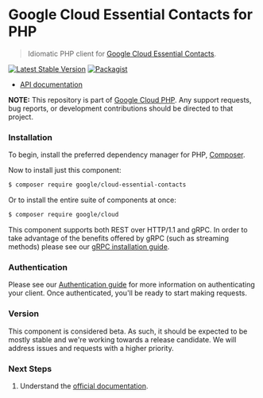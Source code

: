 # Google Cloud Essential Contacts for PHP

> Idiomatic PHP client for [Google Cloud Essential Contacts](https://cloud.google.com/essentialcontacts).

[![Latest Stable Version](https://poser.pugx.org/google/cloud-essential-contacts/v/stable)](https://packagist.org/packages/google/cloud-essential-contacts) [![Packagist](https://img.shields.io/packagist/dm/google/cloud-essential-contacts.svg)](https://packagist.org/packages/google/cloud-essential-contacts)

* [API documentation](http://googleapis.github.io/google-cloud-php/#/docs/cloud-essential-contacts/latest/essentialcontacts/readme)

**NOTE:** This repository is part of [Google Cloud PHP](https://github.com/googleapis/google-cloud-php). Any
support requests, bug reports, or development contributions should be directed to
that project.

### Installation

To begin, install the preferred dependency manager for PHP, [Composer](https://getcomposer.org/).

Now to install just this component:

```sh
$ composer require google/cloud-essential-contacts
```

Or to install the entire suite of components at once:

```sh
$ composer require google/cloud
```

This component supports both REST over HTTP/1.1 and gRPC. In order to take advantage of the benefits offered by gRPC (such as streaming methods)
please see our [gRPC installation guide](https://cloud.google.com/php/grpc).

### Authentication

Please see our [Authentication guide](https://github.com/googleapis/google-cloud-php/blob/main/AUTHENTICATION.md) for more information
on authenticating your client. Once authenticated, you'll be ready to start making requests.

### Version

This component is considered beta. As such, it should be expected to be mostly
stable and we're working towards a release candidate. We will address issues
and requests with a higher priority.

### Next Steps

1. Understand the [official documentation](https://cloud.google.com/essentialcontacts/docs).
